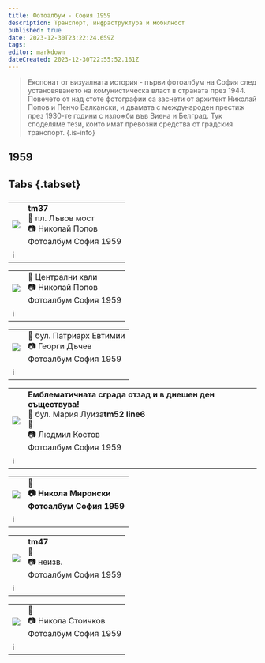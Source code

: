 ```yaml
---
title: Фотоалбум - София 1959
description: Транспорт, инфраструктура и мобилност
published: true
date: 2023-12-30T23:22:24.659Z
tags: 
editor: markdown
dateCreated: 2023-12-30T22:55:52.161Z
---
```


> Експонат от визуалната история - първи фотоалбум на София след установяването на комунистическа власт в страната през 1944. Повечето от над стоте фотографии са заснети от архитект Николай Попов и Пенчо Балкански, и двамата с международен престиж през 1930-те години с изложби във Виена и Белград. Тук споделяме тези, които имат превозни средства от градския транспорт.
{.is-info}

  
  
## 1959
## Tabs {.tabset}
###
<!--следващ пост--> 
<div class="table-responsive"><table style="width:100%"><tr>
<td><img src="https://drive.google.com/uc?id=1I8f8Nr4nM9yDRS7qFWhKvdX2aWYn40z9"></td>
<td><b>tm37</b><br>📌 пл. Лъвов мост<br> 📷 Николай Попов <br>Фотоалбум София 1959</td></tr>
  <td colspan=2 >ℹ️ </td></table></div>

<!--следващ пост--> 
<div class="table-responsive"><table style="width:100%"><tr>
<td><img src="https://drive.google.com/uc?id=1D7zVntx2JEbqMcE8yg6c-kCHZATrFHPd"></td>
<td><b></b>📌 Централни хали <br> 📷 Николай Попов <br>Фотоалбум София 1959</td></tr>
  <td colspan=2 >ℹ️ </td></table></div>
  
  <!--следващ пост--> 
<div class="table-responsive"><table style="width:100%"><tr>
<td><img src="https://drive.google.com/uc?id=1wiHBhMCy5ZiM1EOYujprJNyyoCjJtW2p"></td>
<td><b></b>📌 бул. Патриарх Евтимии <br> 📷 Георги Дъчев <br>Фотоалбум София 1959</td></tr>
  <td colspan=2 >ℹ️ </td></table></div>
  
  <!--следващ пост--> 
<div class="table-responsive"><table style="width:100%"><tr>
<td><img src="https://drive.google.com/uc?id=15hwd1esqMG4e7XkhngzE9ri60MSkhajf"></td>
<td><b>Емблематичната сграда отзад и в днешен ден съществува!</b><br>📌 бул. Мария Луиза<b>tm52 line6</b><br>📌 <br> 📷 Людмил Костов <br>Фотоалбум София 1959</td></tr>
  <td colspan=2 >ℹ️ </td></table></div>
  
  <!--следващ пост--> 
<div class="table-responsive"><table style="width:100%"><tr>
<td><img src="https://drive.google.com/uc?id=1VgeHCo-MTxH9jSo9HP2nAcTs4qewzbva"></td>
<td><b>📌<br> 📷 Никола Миронски <br>Фотоалбум София 1959</td></tr>
  <td colspan=2 >ℹ️ </td></table></div>
  
  <!--следващ пост--> 
<div class="table-responsive"><table style="width:100%"><tr>
<td><img src="https://drive.google.com/uc?id=1A4JYwKImrGBnCwfVbnXivx4tFEubqQ8-"></td>
<td><b>tm47</b><br>📌 <br> 📷 неизв. <br>Фотоалбум София 1959</td></tr>
  <td colspan=2 >ℹ️ </td></table></div>
  
  
  <!--следващ пост--> 
<div class="table-responsive"><table style="width:100%"><tr>
<td><img src="https://drive.google.com/uc?id=1X1XlzKFLE_KfHqAELUFAE9IVMgoHNm_C"></td>
<td><b></b>📌 <br> 📷 Никола Стоичков <br>Фотоалбум София 1959</td></tr>
  <td colspan=2 >ℹ️ </td></table></div>